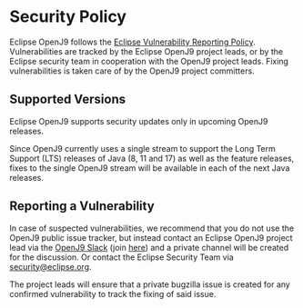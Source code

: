 # Security Policy

Eclipse OpenJ9 follows the [Eclipse Vulnerability Reporting Policy](https://www.eclipse.org/security/policy.php). Vulnerabilities are tracked by the Eclipse OpenJ9 project leads, or by the Eclipse security team in cooperation with the OpenJ9 project leads. Fixing vulnerabilities is taken care of by the OpenJ9 project committers.

## Supported Versions

Eclipse OpenJ9 supports security updates only in upcoming OpenJ9 releases.

Since OpenJ9 currently uses a single stream to support the Long Term Support (LTS) releases of Java (8, 11 and 17) as well as the feature releases, fixes to the single OpenJ9 stream will be available in each of the next Java releases.

## Reporting a Vulnerability

In case of suspected vulnerabilities, we recommend that you do not use the OpenJ9 public issue tracker, but instead contact an Eclipse OpenJ9 project lead via the [OpenJ9 Slack](https://openj9.slack.com/) (join [here](https://join.slack.com/t/openj9/shared_invite/enQtNDU4MDI4Mjk0MTk2LWVhNTMzMGY1N2JkODQ1OWE0NTNmZjM4ZDcxOTBiMjk3NGFjM2U0ZDNhMmY0MDZlNzU0ZjAyNzQ1ODlmYjg3MjA)) and a private channel will be created for the discussion. Or contact the Eclipse Security Team via security@eclipse.org.

The project leads will ensure that a private bugzilla issue is created for any confirmed vulnerability to track the fixing of said issue.